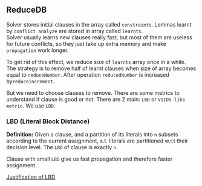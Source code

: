 ## ReduceDB

Solver stores initial clauses in the array called `constraints`. Lemmas
learnt by `conflict analyze` are stored in array called `learnts`.  
Solver usually learns new clauses really fast, but most of them are
useless for future conflicts, so they just take up extra memory and
make `propagation` work longer.  

To get rid of this effect, we reduce size of `learnts` array once in a while.  
The strategy is to remove half of learnt clauses when size of array
becomes equal to `reduceNumber`. After operation `reducedNumber`
is increased by`reduceIncrement`.  

But we need to choose clauses to remove. There are some metrics 
to understand if clause is good or not. There are 2 main:
`LBD` or `VSIDS-like metric`. We use `LBD`.


### LBD (Literal Block Distance)

**Definition:** Given a clause, and a partition of its literals into
`n` subsets according to the current assignment, s.t. literals are
partitioned w.r.t their decision level. The `LBD` of clause is exactly `n`.

Clause with small `LBD` give us fast propagation and therefore 
faster assignment.

[Justification of LBD](https://www.ijcai.org/Proceedings/09/Papers/074.pdf)